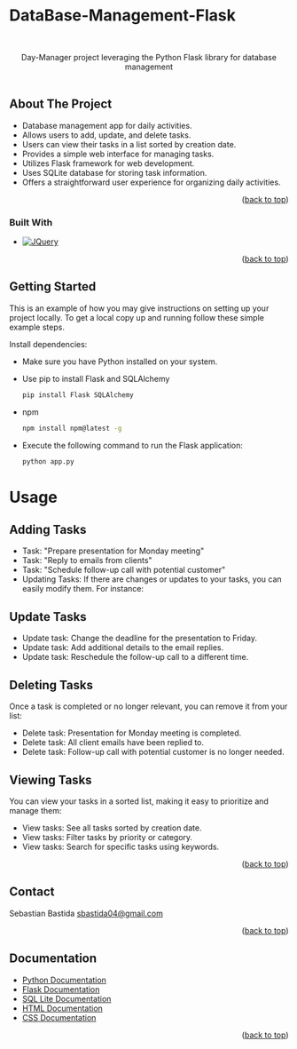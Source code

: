 # DataBase-Management-Flask
<!-- PROJECT LOGO -->
<br />
<div align="center">

  <p align="center">
  Day-Manager project leveraging the Python Flask library for database management    <br />
    <br />
  </p>
</div>

<!-- ABOUT THE PROJECT -->
## About The Project
- Database management app for daily activities.
- Allows users to add, update, and delete tasks.
- Users can view their tasks in a list sorted by creation date.
- Provides a simple web interface for managing tasks.
- Utilizes Flask framework for web development.
- Uses SQLite database for storing task information.
- Offers a straightforward user experience for organizing daily activities.

<p align="right">(<a href="#readme-top">back to top</a>)</p>



### Built With

* [![JQuery][JQuery.com]][JQuery-url]

<p align="right">(<a href="#readme-top">back to top</a>)</p>



<!-- GETTING STARTED -->
## Getting Started

This is an example of how you may give instructions on setting up your project locally.
To get a local copy up and running follow these simple example steps.

Install dependencies:

- Make sure you have Python installed on your system.
* Use pip to install Flask and SQLAlchemy
  ```sh
  pip install Flask SQLAlchemy
  ```
* npm
  ```sh
  npm install npm@latest -g
  ```
* Execute the following command to run the Flask application:
  ```sh
  python app.py
  ```

<!-- USAGE EXAMPLES -->
# Usage

## Adding Tasks 
- Task: "Prepare presentation for Monday meeting"
- Task: "Reply to emails from clients"
- Task: "Schedule follow-up call with potential customer"
- Updating Tasks: If there are changes or updates to your tasks, you can easily modify     them. For instance:
## Update Tasks
- Update task: Change the deadline for the presentation to Friday.
- Update task: Add additional details to the email replies.
- Update task: Reschedule the follow-up call to a different time.
## Deleting Tasks
Once a task is completed or no longer relevant, you can remove it from your list:
- Delete task: Presentation for Monday meeting is completed.
- Delete task: All client emails have been replied to.
- Delete task: Follow-up call with potential customer is no longer needed.

## Viewing Tasks
You can view your tasks in a sorted list, making it easy to prioritize and manage them:

- View tasks: See all tasks sorted by creation date.
- View tasks: Filter tasks by priority or category.
- View tasks: Search for specific tasks using keywords.

<p align="right">(<a href="#readme-top">back to top</a>)</p>

<!-- CONTACT -->
## Contact

Sebastian Bastida
sbastida04@gmail.com

<p align="right">(<a href="#readme-top">back to top</a>)</p>



<!-- ACKNOWLEDGMENTS -->
## Documentation

* [Python Documentation](https://docs.python.org/3/)
* [Flask Documentation](https://flask.palletsprojects.com/en/3.0.x/)
* [SQL Lite Documentation](https://www.sqlite.org/docs.html)
* [HTML Documentation](https://developer.mozilla.org/en-US/docs/Web/HTML)
* [CSS Documentation](https://developer.mozilla.org/enUS/docs/Web/CSS)

<p align="right">(<a href="#readme-top">back to top</a>)</p>



<!-- MARKDOWN LINKS & IMAGES -->
[JQuery.com]: https://img.shields.io/badge/jQuery-0769AD?style=for-the-badge&logo=jquery&logoColor=white
[JQuery-url]: https://jquery.com 
